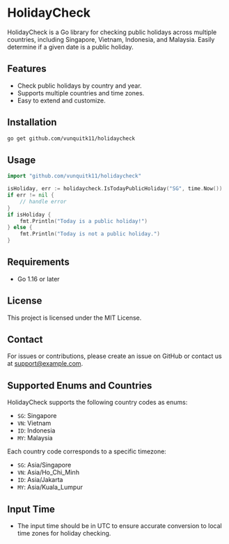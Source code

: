 # HolidayCheck

HolidayCheck is a Go library for checking public holidays across multiple countries, including Singapore, Vietnam, Indonesia, and Malaysia. Easily determine if a given date is a public holiday.

## Features
- Check public holidays by country and year.
- Supports multiple countries and time zones.
- Easy to extend and customize.

## Installation
```bash
go get github.com/vunquitk11/holidaycheck
```

## Usage
```go
import "github.com/vunquitk11/holidaycheck"

isHoliday, err := holidaycheck.IsTodayPublicHoliday("SG", time.Now())
if err != nil {
    // handle error
}
if isHoliday {
    fmt.Println("Today is a public holiday!")
} else {
    fmt.Println("Today is not a public holiday.")
}
```

## Requirements
- Go 1.16 or later

## License
This project is licensed under the MIT License.

## Contact
For issues or contributions, please create an issue on GitHub or contact us at support@example.com.

## Supported Enums and Countries

HolidayCheck supports the following country codes as enums:
- `SG`: Singapore
- `VN`: Vietnam
- `ID`: Indonesia
- `MY`: Malaysia

Each country code corresponds to a specific timezone:
- `SG`: Asia/Singapore
- `VN`: Asia/Ho_Chi_Minh
- `ID`: Asia/Jakarta
- `MY`: Asia/Kuala_Lumpur

## Input Time
- The input time should be in UTC to ensure accurate conversion to local time zones for holiday checking.
